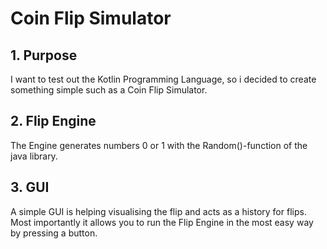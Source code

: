 # Coin Flip Simulator

## 1. Purpose
I want to test out the Kotlin Programming Language, so i decided to create something simple such as a Coin Flip Simulator.

## 2. Flip Engine
The  Engine generates numbers 0 or 1 with the Random()-function of the java library.

## 3. GUI
A simple GUI is helping visualising the flip and acts as a history for flips. Most importantly it allows you to run the Flip Engine in the most easy way by pressing a button.